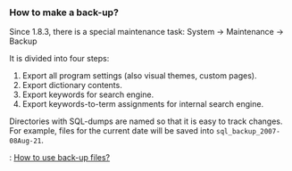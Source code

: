 ### How to make a back-up? ###

Since 1.8.3, there is a special maintenance task: System -> Maintenance -> Backup

It is divided into four steps:

  1. Export all program settings (also visual themes, custom pages).
  1. Export dictionary contents.
  1. Export keywords for search engine.
  1. Export keywords-to-term assignments for internal search engine.

Directories with SQL-dumps are named so that it is easy
to track changes. For example, files for the current date will
be saved into `sql_backup_2007-08Aug-21`.


: [How to use back-up files?](KB356903009.md)